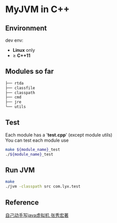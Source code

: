 # MyJVM in C++

## Environment
dev env: 
- **Linux** only
- $\geq$ **C++11**

## Modules so far
```bash
├── rtda
├── classfile
├── classpath
├── cmd
├── jre
└── utils
```

## Test
Each module has a '**test.cpp**' (except module utils)    
You can test each module use
```bash
make ${module_name}_test
./${module_name}_test
```

## Run JVM

```bash
make
./jvm -classpath src com.lyx.test
```

## Reference
[自己动手写java虚拟机 张秀宏著](%E8%87%AA%E5%B7%B1%E5%8A%A8%E6%89%8B%E5%86%99Java%E8%99%9A%E6%8B%9F%E6%9C%BA.pdf)